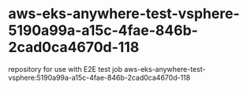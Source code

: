 # aws-eks-anywhere-test-vsphere-5190a99a-a15c-4fae-846b-2cad0ca4670d-118
repository for use with E2E test job aws-eks-anywhere-test-vsphere:5190a99a-a15c-4fae-846b-2cad0ca4670d-118
